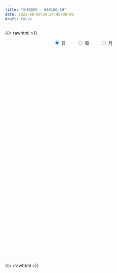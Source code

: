 ```yaml
---
title: "步科股份 - 688160.SH"
date: 2022-08-05T20:24:45+08:00
draft: false
---
```

{{< rawhtml >}}
    <div style="text-align: center">
        <label style="padding: 1rem;"><input style="margin-right: .5rem" type="radio" name="period" value="D" checked onclick="period_change(this)">日</label>
        <label style="padding: 1rem;"><input style="margin-right: .5rem" type="radio" name="period" value="W" onclick="period_change(this)">周</label>
        <label style="padding: 1rem;"><input style="margin-right: .5rem" type="radio" name="period" value="M" onclick="period_change(this)">月</label>
    </div>
    <div id="chart" style="height: 700px;"></div> 
    <script type="text/javascript">
        const D_v = [142388.98,84668.96,107547.95,98633.83,76071.31,60079.71,79150.83,83783.56,43040.14,44136.4,38865.04,27876.67,22639.3,22824.26,27037.02,15857.99,11831.23,21411.26,18290.08,23986.35,16943.79,15154.34,7154.87,23963.52,13930.97,10378.46,11298.21,13353.67,10948.81,13723.65,10380.77,5767.58,7937.48,5221.49,9464.49,7765.55,15540.62,8983.06,9066.72,17862.57,10401.6,14381.92,8288.77,11984.14,13598.26,17098.59,11343.7,35753.07,24104.81,26623.87,15406.75,12199.73,8957.89,7234.16,7025.1,11673.41,15769.43,21095.41,15883.83,11057.09,8487.05,9157.9,17621.25,13345.72,13335.32,10897.85,13882.0,9108.65,8799.26,6553.63,6784.08,7314.41,8816.78,7115.48,13687.16,6249.31,6176.38,7671.15,5568.27,4325.49,3795.27,3217.62,4435.93,5452.64,3935.75,4081.68,4331.97,6530.02,5033.95,2757.27,2436.95,3419.17,5271.95,4507.83,3044.32,3970.57,4483.29,2454.85,3495.73,4777.84,4358.56,3767.05,2614.64,2027.67,2715.29,6881.18,8958.16,6879.11,8004.65,5342.87,4797.17,4115.99,2840.41,12710.64,7167.12,7867.1,7374.45,3484.77,8153.06,8267.23,3375.54,5268.65,5700.06,5091.72,4522.03,7585.59,4297.32,10556.21,24357.72,9877.68,9421.62,13233.19,8321.07,11964.61,17524.59,11279.8,7245.61,5151.19,9496.21,4553.23,7674.31,8670.42,3786.02,5805.93,6257.85,7504.41,8642.2,19976.35,12897.39,13562.21,7044.23,12664.89,11951.38,14370.87,11824.82,6860.81,5225.52,28892.23,43612.02,27632.74,14708.28,11714.35,11801.69,6445.4,14395.5,11690.5,12623.31,6712.39,11701.7,11043.07,10635.84,10176.97,9772.38,7383.19,7124.11,7938.17,12384.76,19783.92,9703.77,10928.18,11100.74,10590.63,9432.25,6834.44,16725.93,16541.11,8526.6,9791.92,5372.17,5891.72,4906.94,20793.17,17020.42,17098.98,18099.18,12781.29,11408.83,8651.24,7386.17,8996.19,10935.25,6808.3,6975.78,4928.6,6846.91,4333.51,3376.38,5612.37,3841.09,4554.11,6417.92,4947.34,3295.08,4300.64,4158.01,4176.98,4182.19,3234.61,1534.82,985.5,1630.73,2513.36,2168.03,2119.25,1664.04,4175.88,2044.13,3455.84,1711.98,1368.78,2570.53,2654.44,5852.63,3234.5,4330.27,6983.55,3517.32,6053.24,3688.97,3114.02,2994.35,4907.9,8821.66,8462.88,5478.6,4284.08,10437.98,8110.13,5901.56,8619.57,5215.1,8211.95,7098.76,7771.62,5895.11,7407.22,4842.29,6124.11,4857.43,5322.62,5274.87,3076.39,2683.77,2366.66,2800.97,3249.71,2213.44,4060.93,7998.93,3651.14,2884.5,1764.72,2139.59,3024.56,2380.87,3334.68,3401.69,4344.63,3269.41,9050.27,7664.5,6340.25,3657.85,6393.14,3458.54,2566.11,2343.22,5736.71,4153.41,4115.11,3057.72,4417.12,3107.17,2902.37,2163.42,2065.98,2457.01,1895.14,2736.0,1746.08,2475.65,4686.02,3022.53,1259.75,1961.19,3556.63,1640.41,750.39,1951.2,2048.84,1760.32,3321.53,2427.24,2752.94,2504.12,1347.61,1158.62,2566.29,2204.7,2020.05,3278.33,2425.4,3366.68,2530.8,4232.97,3044.71,3631.51,1492.51,2804.77,1376.39,1587.85,1620.96,1123.32,1241.94,1939.27,2861.53,1751.01,1714.18,1057.47,1630.18,1631.01,2110.7,1248.25,1961.38,1128.27,1264.0,1205.34,1506.22,1035.1,1867.18,2117.26,4215.72,2418.81,3229.55,2174.84,2789.34,2174.46,1277.3,1138.37,1460.52,2389.94,2137.12,1277.38,1476.46,1953.07,2963.05,1890.27,1751.71,1674.29,2184.15,1358.4,906.91,873.23,1917.39,3846.03,2593.24,6814.42,6657.21,3042.59,3514.93,1726.27,1491.6,2230.86,2659.3,8414.03,9360.41,5730.69,4635.46,9139.43,10222.55,4472.3,5399.65,4193.36,10164.89,6262.2,4143.15,2417.4,5647.91,4312.06,3217.12,2173.97,1996.39,2433.75,1777.05,2436.97,2164.12,2674.56,6071.73,6506.6,2383.48,3349.21,2170.41,2957.25,1807.65,6955.02,44840.94,43190.82,29180.46,25005.82,19135.36,24906.5,24078.23]
const D_histogram = [0.0,-0.097002849,0.8360393958,1.6038084549,1.9586028749,1.676663619,1.7283680747,0.9155128724,0.2554240539,-0.4586878431,-0.9103566293,-1.2336821809,-1.4146839504,-1.4663255724,-1.5342221837,-1.5459006247,-1.4652383215,-1.2554735452,-1.157995803,-1.2265418253,-1.3155401208,-1.3662976738,-1.2960525474,-0.954135281,-0.764651344,-0.5767916687,-0.3780616865,-0.3288551082,-0.300530199,-0.3148113335,-0.4002796694,-0.3890424304,-0.480267598,-0.5149656213,-0.4295542774,-0.3132023765,-0.0839256624,0.039014607,0.0185721685,-0.1602717305,-0.2295469005,-0.3855359709,-0.4272755552,-0.5091156645,-0.437055389,-0.2419585897,-0.08663438,0.4212749359,0.7594696423,0.9756598688,0.9288774069,0.8343903978,0.7704904208,0.7203354988,0.5598059165,0.5101808195,0.6942421723,0.8367676173,0.9011227431,0.8753168925,0.6985456839,0.6288325235,0.8084083281,0.8477124828,0.9208253855,0.9153855442,0.7682880988,0.6557869201,0.5138514702,0.4069615801,0.2488558149,0.246335716,0.248368745,0.1638763762,-0.070348269,-0.1964449619,-0.3504576529,-0.5526621387,-0.6436629283,-0.6663840652,-0.6748695904,-0.6794694633,-0.6173027928,-0.4838694129,-0.3773915958,-0.261898116,-0.1219605216,0.0224113234,0.0598349179,0.0651414835,0.0888198428,0.067048222,-0.0103018501,-0.0705458722,-0.0688860263,-0.0079343894,0.0767922657,0.1367043902,0.1622947388,0.1365817002,0.0663476057,-0.0027337909,-0.0183255059,-0.0103808166,0.0534047027,0.1863771317,0.2468291211,0.2772404364,0.3395654018,0.3234019663,0.2792135663,0.2127579399,0.1902276336,0.292341048,0.2744683053,0.3182717144,0.2330613152,0.1455899031,0.143917862,0.084101926,0.0322679695,0.0608327763,0.058381826,0.0613751077,0.0789711091,0.1358880649,0.131194273,0.2435461957,0.4266444001,0.5305570191,0.553930417,0.5492244887,0.5693098929,0.5808855359,0.6254017837,0.4953525404,0.3879363913,0.2930712072,0.1542182018,0.010038131,0.0059860615,-0.1148924198,-0.1983741278,-0.3059183633,-0.3149959533,-0.3415730121,-0.244205931,-0.0405154274,0.1062738225,0.1705325396,0.1505875426,0.2342827188,0.1680560166,0.2119755061,0.1109105601,-0.048541022,-0.0950818291,0.1692058162,0.5713168297,0.6526108769,0.6336495631,0.5711833749,0.4132224825,0.219976882,-0.0699949242,-0.2131413403,-0.4598490301,-0.6190016758,-0.5960981398,-0.4895598078,-0.5482209127,-0.6812123168,-0.7239947585,-0.8154713184,-0.7163870813,-0.5818346532,-0.3554739486,-0.1828193323,0.0158240907,0.1143701894,0.1000782377,0.1330071927,0.1724441275,0.184781805,0.2869181282,0.3429657313,0.2776994685,0.0651559669,-0.0774568136,-0.1545459494,-0.2257397045,0.0205239213,0.2198728857,0.3973724351,0.3390920386,0.1474369913,-0.0970440386,-0.311182134,-0.4809654367,-0.5963588831,-0.7225839681,-0.6852374056,-0.6344698299,-0.5892689911,-0.6041050821,-0.5676245246,-0.515552742,-0.452710615,-0.4332435616,-0.4237654402,-0.4264609659,-0.4107845142,-0.4192162791,-0.4471047112,-0.4764109093,-0.5046217961,-0.4752721524,-0.3579695143,-0.237459851,-0.1347560693,-0.0974290358,0.0248217617,0.0949185878,0.1277972081,0.1238461714,0.094183162,0.0535737676,0.0623551114,0.0485224997,0.0798426853,0.0936057478,0.0737315112,0.1434142402,0.2027084759,0.2493683832,0.3304055291,0.4037377878,0.5287413314,0.5628634632,0.5433330348,0.5556918663,0.5720839776,0.6373422982,0.7494152603,0.791350178,0.7610712711,0.7740893257,0.6662940693,0.5775286393,0.5723125621,0.531640597,0.4722186499,0.4458411271,0.3409862449,0.2401641881,0.1536276474,0.1083110034,-0.0137020659,-0.1409835439,-0.3239239503,-0.4829205436,-0.5428074143,-0.5381122242,-0.5225903913,-0.5120305755,-0.4816312152,-0.4233382466,-0.3439094551,-0.3924592426,-0.4054648815,-0.3926716932,-0.3379568962,-0.3292638452,-0.3567796977,-0.3492136225,-0.2682054412,-0.2290397752,-0.1148848493,-0.0175245262,0.1982625121,0.3290945244,0.37226645,0.3171779893,0.3768889595,0.3705477411,0.3369722171,0.3064641137,0.2902665811,0.2832261622,0.2165547683,0.1940050136,0.0479637264,-0.1111355336,-0.1645265863,-0.2691033304,-0.3007494688,-0.3781516705,-0.3810342485,-0.3138536241,-0.2476847833,-0.1831397352,-0.1953307313,-0.2487905331,-0.2526333675,-0.227790881,-0.1315070795,-0.073688597,-0.0115717653,0.0640491821,0.084673664,0.1474108189,0.1174086454,0.1543906909,0.1244911009,0.0679949292,0.0614528475,0.0417515403,-0.0133398718,-0.0883329054,-0.1703909493,-0.2885632995,-0.3446613633,-0.3893968161,-0.4410085533,-0.5653334521,-0.5768180394,-0.4958763037,-0.3881962086,-0.2359700101,-0.1366556159,-0.0383858293,0.0101310538,0.0459571841,0.0839715419,0.0490593145,0.0371650039,0.0600201663,0.0771554795,0.0998424139,0.0869397275,0.0949662181,0.0388923056,0.0373897819,0.0630651503,0.0883309956,0.0990508254,0.1228401454,0.1201089304,0.1095590531,0.0267652009,-0.0498055168,-0.2530034845,-0.4515882033,-0.4814032807,-0.4602125427,-0.3120259648,-0.182557129,-0.0896982195,0.0055452223,0.1023831986,0.1891672498,0.2410566461,0.293970446,0.3249371763,0.3142569183,0.3653851325,0.347079719,0.3326482592,0.3327686229,0.256367538,0.2234934255,0.2165623979,0.198958321,0.2172536102,0.2534048092,0.3078477297,0.4493338149,0.5571637326,0.552736789,0.5088305202,0.4304722838,0.3668319415,0.2976857687,0.2420748045,0.333242552,0.3902542767,0.4111305478,0.3613776804,0.3623141012,0.2084373083,0.1272148633,0.0993276823,0.0901510997,0.1976385053,0.1411435702,0.0866158058,0.0308766335,0.0033949817,-0.0706747016,-0.1411829747,-0.2022501969,-0.2167234925,-0.2434977816,-0.2868725647,-0.3447445406,-0.3102425632,-0.2916960633,-0.1864547025,-0.0862116547,-0.0407467597,0.0159570235,0.0058586419,-0.0315541356,-0.0566122939,0.0277095368,0.4422248385,0.7735655024,1.0566157365,1.2442890147,1.1910291026,0.9868343108,0.6071467646]
const D_fast = [0.0,-0.1212535613,1.0207985325,2.1895197053,3.033964844,3.1711914929,3.6549879672,3.0710109831,2.4747781781,1.6459943202,0.9667363767,0.3349902799,-0.1996824772,-0.6179054923,-1.0693576495,-1.4675112468,-1.7531585239,-1.8572621338,-2.0492833424,-2.424464821,-2.8423481467,-3.2346801182,-3.4884481287,-3.3850646825,-3.3867435815,-3.3430818234,-3.2388672628,-3.2718744616,-3.3186821021,-3.41166607,-3.5972043233,-3.6832276918,-3.894519759,-4.0579591876,-4.079936413,-4.0418851062,-3.8335898077,-3.7008958866,-3.716695283,-3.9356071145,-4.0622690097,-4.3146420728,-4.4632005459,-4.6723195714,-4.7095231432,-4.5749159912,-4.4412503766,-3.8280223266,-3.2999602097,-2.8398550159,-2.6544181261,-2.5403075357,-2.4115849076,-2.2816559549,-2.3022340581,-2.2243139502,-1.8666920542,-1.514974705,-1.2253388934,-1.0323155208,-1.0344503085,-0.946955338,-0.5652774513,-0.314045176,-0.0107259269,0.2126806178,0.2576551971,0.3091007484,0.2956281661,0.290478671,0.1945868595,0.2536506897,0.3177759049,0.2742526301,0.0224409177,-0.1527670157,-0.3943941199,-0.7347641404,-0.986680662,-1.1759978153,-1.353200738,-1.5276679768,-1.6198270045,-1.6073609778,-1.5952310597,-1.5452121089,-1.4357646448,-1.285789969,-1.233407645,-1.2118157086,-1.1659323885,-1.1709419539,-1.2508674885,-1.3287479787,-1.3443096393,-1.2853415998,-1.1814168782,-1.0873286562,-1.0211646229,-1.0127322364,-1.0663794295,-1.1361442739,-1.1563173654,-1.1509678802,-1.0738311852,-0.8942644733,-0.7721052036,-0.6723837792,-0.5251674634,-0.4604804073,-0.4348654157,-0.4481315571,-0.423104955,-0.2479062787,-0.197161945,-0.0737906073,-0.1007356777,-0.151809614,-0.1175021896,-0.1562926441,-0.2000596082,-0.1562866074,-0.1441421012,-0.1258050425,-0.0884662639,0.0024227082,0.0305274845,0.2037659561,0.4935252606,0.7300771344,0.8919331365,1.0245333303,1.1869462078,1.3437432348,1.5446099284,1.5383988203,1.527966769,1.5063693867,1.4060709317,1.2644003937,1.2618448395,1.1122432533,0.9791680134,0.795144187,0.7073176087,0.5953472969,0.6316628953,0.825224542,0.9985822476,1.1054740996,1.1231759882,1.2654418441,1.241229146,1.338142512,1.264805206,1.0932183685,1.0229071041,1.3294962035,1.8744364243,2.1188831908,2.2583342678,2.3386639233,2.2840086515,2.1457572715,1.8382867343,1.6418549831,1.2801850357,0.9662819711,0.8401609722,0.8243093522,0.6285930192,0.3252985358,0.1015174045,-0.193826985,-0.2738395182,-0.2847457535,-0.147253536,-0.0203037527,0.1822956929,0.309434339,0.3201619468,0.3863426999,0.4688906666,0.5274237953,0.7012896506,0.8430786865,0.8472372908,0.650982781,0.4890057971,0.3732801739,0.2456514927,0.4970460987,0.7513632847,1.0282059428,1.0546985559,0.8999027564,0.6311607169,0.339227088,0.0492024262,-0.2152807411,-0.5221518181,-0.656114607,-0.7639644888,-0.8660808978,-1.0319432593,-1.1373688329,-1.2141852359,-1.2645207626,-1.3533645996,-1.4498278383,-1.5591386054,-1.6461582822,-1.759394117,-1.8990587269,-2.0474676523,-2.2018339882,-2.2913023825,-2.2634921229,-2.2023474225,-2.133332658,-2.1203628835,-1.9919066456,-1.8980801726,-1.8332522502,-1.806241744,-1.8123589629,-1.8395749155,-1.8152047938,-1.8169067806,-1.7656259237,-1.7284614242,-1.729902783,-1.6243664939,-1.5143951393,-1.4053931362,-1.241754608,-1.0674879024,-0.8102990259,-0.6354610283,-0.519158198,-0.3678763999,-0.2084632942,0.016130601,0.3155573781,0.5553298403,0.7153187512,0.9218591372,0.9806373982,1.036254128,1.1741161913,1.2663543754,1.3249870909,1.4100698498,1.3904615288,1.3496805191,1.3015508902,1.283311997,1.1578734112,0.9953460473,0.7314246533,0.4516979242,0.2561091999,0.1262763338,0.0111505689,-0.1062972591,-0.1963057026,-0.2438472956,-0.250395868,-0.3970604661,-0.5114323254,-0.5968070604,-0.6265814875,-0.7002043977,-0.8169151747,-0.8966525051,-0.8826956841,-0.9007899619,-0.8153562483,-0.7223770568,-0.4570243905,-0.2439187471,-0.1076802089,-0.0834741723,0.0704590378,0.1567547547,0.2074222849,0.25353021,0.3098993226,0.3736654443,0.3611327425,0.3870842412,0.2530338855,0.0661507421,-0.0283719571,-0.2002245338,-0.3070580395,-0.4789981588,-0.5771392989,-0.5884220805,-0.5841744356,-0.5654143213,-0.6264380002,-0.7420954352,-0.8090966115,-0.8412018453,-0.7777948136,-0.7383984805,-0.67917459,-0.5875413472,-0.5457484492,-0.4461585896,-0.4468086017,-0.3712288836,-0.3700056983,-0.4095031378,-0.4006820076,-0.4099454297,-0.4683718097,-0.5654480696,-0.6901038509,-0.8804170259,-1.0226804306,-1.1647650874,-1.3266289629,-1.5922872247,-1.7479763218,-1.7910036621,-1.7803726191,-1.6871389232,-1.6219884329,-1.5333151037,-1.4822654571,-1.4349500308,-1.3759427876,-1.3985901863,-1.4011932459,-1.363333042,-1.3269088589,-1.279261321,-1.2704290755,-1.2386610304,-1.2850118665,-1.2771669447,-1.2357252887,-1.1883766946,-1.1528941584,-1.0983948021,-1.0710987845,-1.0542588984,-1.1303614504,-1.2193835473,-1.4858323862,-1.7973141558,-1.9474800534,-2.0413424511,-1.9711623644,-1.8873328109,-1.8168984562,-1.7202687088,-1.5978349328,-1.4637590692,-1.3516055114,-1.2251991,-1.1129980756,-1.0451141041,-0.9026396067,-0.8341750904,-0.7654444855,-0.6821319661,-0.6944411664,-0.6714419226,-0.6242323506,-0.5920968473,-0.5194881555,-0.4199857542,-0.2885809013,-0.0347613624,0.2123594885,0.3461167422,0.4294181034,0.4586779379,0.486745581,0.4920208504,0.4969285873,0.6714069728,0.8259822666,0.9496411747,0.9902327274,1.0817476736,0.9799802078,0.9305614786,0.9275062181,0.9408674104,1.0977644424,1.0765553998,1.0436815869,0.995661573,0.9690286666,0.8772903079,0.7714862912,0.6598565197,0.591202351,0.5035536165,0.3884606922,0.2444025812,0.2013439178,0.1469664018,0.205594087,0.2842842211,0.3195624262,0.3802554653,0.3716217441,0.3263204328,0.287109201,0.3783584159,0.9034299272,1.4281619668,1.9753661349,2.4741116668,2.7186090303,2.7611228162,2.5332219611]
const D_slow = [0.0,-0.0242507123,0.1847591367,0.5857112504,1.0753619691,1.4945278739,1.9266198926,2.1554981107,2.2193541241,2.1046821634,1.877093006,1.5686724608,1.2150014732,0.8484200801,0.4648645342,0.078389378,-0.2879202024,-0.6017885887,-0.8912875394,-1.1979229957,-1.5268080259,-1.8683824444,-2.1923955813,-2.4309294015,-2.6220922375,-2.7662901547,-2.8608055763,-2.9430193533,-3.0181519031,-3.0968547365,-3.1969246538,-3.2941852614,-3.4142521609,-3.5429935663,-3.6503821356,-3.7286827297,-3.7496641453,-3.7399104936,-3.7352674515,-3.7753353841,-3.8327221092,-3.9291061019,-4.0359249907,-4.1632039069,-4.2724677541,-4.3329574015,-4.3546159966,-4.2492972626,-4.059429852,-3.8155148848,-3.583295533,-3.3746979336,-3.1820753284,-3.0019914537,-2.8620399746,-2.7344947697,-2.5609342266,-2.3517423223,-2.1264616365,-1.9076324134,-1.7329959924,-1.5757878615,-1.3736857795,-1.1617576588,-0.9315513124,-0.7027049264,-0.5106329017,-0.3466861717,-0.2182233041,-0.1164829091,-0.0542689554,0.0073149736,0.0694071599,0.1103762539,0.0927891867,0.0436779462,-0.043936467,-0.1821020017,-0.3430177338,-0.5096137501,-0.6783311477,-0.8481985135,-1.0025242117,-1.1234915649,-1.2178394639,-1.2833139929,-1.3138041233,-1.3082012924,-1.2932425629,-1.2769571921,-1.2547522314,-1.2379901759,-1.2405656384,-1.2582021064,-1.275423613,-1.2774072104,-1.2582091439,-1.2240330464,-1.1834593617,-1.1493139366,-1.1327270352,-1.1334104829,-1.1379918594,-1.1405870636,-1.1272358879,-1.080641605,-1.0189343247,-0.9496242156,-0.8647328651,-0.7838823736,-0.714078982,-0.660889497,-0.6133325886,-0.5402473266,-0.4716302503,-0.3920623217,-0.3337969929,-0.2973995171,-0.2614200516,-0.2403945701,-0.2323275777,-0.2171193837,-0.2025239272,-0.1871801502,-0.167437373,-0.1334653567,-0.1006667885,-0.0397802396,0.0668808605,0.1995201152,0.3380027195,0.4753088417,0.6176363149,0.7628576989,0.9192081448,1.0430462799,1.1400303777,1.2132981795,1.2518527299,1.2543622627,1.2558587781,1.2271356731,1.1775421412,1.1010625503,1.022313562,0.936920309,0.8758688262,0.8657399694,0.892308425,0.9349415599,0.9725884456,1.0311591253,1.0731731294,1.1261670059,1.153894646,1.1417593905,1.1179889332,1.1602903872,1.3031195947,1.4662723139,1.6246847047,1.7674805484,1.870786169,1.9257803895,1.9082816585,1.8549963234,1.7400340658,1.5852836469,1.436259112,1.31386916,1.1768139318,1.0065108526,0.825512163,0.6216443334,0.4425475631,0.2970888998,0.2082204126,0.1625155795,0.1664716022,0.1950641496,0.220083709,0.2533355072,0.2964465391,0.3426419903,0.4143715224,0.5001129552,0.5695378223,0.585826814,0.5664626107,0.5278261233,0.4713911972,0.4765221775,0.5314903989,0.6308335077,0.7156065173,0.7524657652,0.7282047555,0.650409222,0.5301678628,0.381078142,0.20043215,0.0291227986,-0.1294946589,-0.2768119067,-0.4278381772,-0.5697443083,-0.6986324938,-0.8118101476,-0.920121038,-1.026062398,-1.1326776395,-1.2353737681,-1.3401778379,-1.4519540157,-1.571056743,-1.697212192,-1.8160302301,-1.9055226087,-1.9648875714,-1.9985765888,-2.0229338477,-2.0167284073,-1.9929987604,-1.9610494583,-1.9300879155,-1.906542125,-1.8931486831,-1.8775599052,-1.8654292803,-1.845468609,-1.822067172,-1.8036342942,-1.7677807341,-1.7171036152,-1.6547615194,-1.5721601371,-1.4712256902,-1.3390403573,-1.1983244915,-1.0624912328,-0.9235682662,-0.7805472718,-0.6212116973,-0.4338578822,-0.2360203377,-0.0457525199,0.1477698115,0.3143433288,0.4587254887,0.6018036292,0.7347137784,0.8527684409,0.9642287227,1.0494752839,1.1095163309,1.1479232428,1.1750009936,1.1715754771,1.1363295912,1.0553486036,0.9346184677,0.7989166141,0.6643885581,0.5337409603,0.4057333164,0.2853255126,0.1794909509,0.0935135872,-0.0046012235,-0.1059674439,-0.2041353672,-0.2886245912,-0.3709405525,-0.460135477,-0.5474388826,-0.6144902429,-0.6717501867,-0.700471399,-0.7048525306,-0.6552869026,-0.5730132715,-0.479946659,-0.4006521616,-0.3064299217,-0.2137929865,-0.1295499322,-0.0529339037,0.0196327415,0.0904392821,0.1445779742,0.1930792276,0.2050701591,0.1772862757,0.1361546292,0.0688787966,-0.0063085706,-0.1008464883,-0.1961050504,-0.2745684564,-0.3364896523,-0.3822745861,-0.4311072689,-0.4933049021,-0.556463244,-0.6134109643,-0.6462877341,-0.6647098834,-0.6676028247,-0.6515905292,-0.6304221132,-0.5935694085,-0.5642172471,-0.5256195744,-0.4944967992,-0.4774980669,-0.462134855,-0.45169697,-0.4550319379,-0.4771151643,-0.5197129016,-0.5918537264,-0.6780190673,-0.7753682713,-0.8856204096,-1.0269537726,-1.1711582825,-1.2951273584,-1.3921764105,-1.4511689131,-1.485332817,-1.4949292744,-1.4923965109,-1.4809072149,-1.4599143294,-1.4476495008,-1.4383582498,-1.4233532083,-1.4040643384,-1.3791037349,-1.357368803,-1.3336272485,-1.3239041721,-1.3145567266,-1.298790439,-1.2767076902,-1.2519449838,-1.2212349475,-1.1912077149,-1.1638179516,-1.1571266514,-1.1695780305,-1.2328289017,-1.3457259525,-1.4660767727,-1.5811299084,-1.6591363996,-1.7047756818,-1.7272002367,-1.7258139311,-1.7002181315,-1.652926319,-1.5926621575,-1.519169546,-1.4379352519,-1.3593710223,-1.2680247392,-1.1812548094,-1.0980927446,-1.0149005889,-0.9508087044,-0.894935348,-0.8407947486,-0.7910551683,-0.7367417658,-0.6733905634,-0.596428631,-0.4840951773,-0.3448042441,-0.2066200469,-0.0794124168,0.0282056541,0.1199136395,0.1943350817,0.2548537828,0.3381644208,0.43572799,0.5385106269,0.628855047,0.7194335723,0.7715428994,0.8033466153,0.8281785358,0.8507163108,0.9001259371,0.9354118296,0.9570657811,0.9647849395,0.9656336849,0.9479650095,0.9126692658,0.8621067166,0.8079258435,0.7470513981,0.6753332569,0.5891471218,0.511586481,0.4386624651,0.3920487895,0.3704958758,0.3603091859,0.3642984418,0.3657631023,0.3578745684,0.3437214949,0.3506488791,0.4612050887,0.6545964643,0.9187503984,1.2298226521,1.5275799278,1.7742885055,1.9260751966]
const D_data = [['2020-11-12', 55.55, 57.05, 54.01, 62.7],['2020-11-13', 54.8, 55.53, 51.1, 59.9],['2020-11-16', 57.0, 71.02, 57.0, 71.87],['2020-11-17', 70.3, 74.6, 68.0, 75.77],['2020-11-18', 73.2, 74.02, 69.62, 75.8],['2020-11-19', 72.56, 67.88, 66.12, 73.99],['2020-11-20', 66.6, 73.05, 64.5, 74.7],['2020-11-23', 70.61, 61.5, 61.26, 71.74],['2020-11-24', 60.05, 60.2, 59.0, 63.03],['2020-11-25', 60.67, 56.02, 56.02, 61.02],['2020-11-26', 57.02, 55.88, 54.45, 58.6],['2020-11-27', 56.0, 54.77, 53.6, 56.0],['2020-11-30', 54.7, 54.32, 54.05, 56.57],['2020-12-01', 54.15, 54.3, 53.9, 55.09],['2020-12-02', 54.0, 52.66, 52.17, 54.19],['2020-12-03', 52.8, 51.95, 51.61, 53.1],['2020-12-04', 51.95, 52.07, 51.8, 52.76],['2020-12-07', 52.0, 53.32, 51.82, 53.88],['2020-12-08', 53.8, 51.67, 51.61, 53.8],['2020-12-09', 51.92, 48.56, 48.51, 51.97],['2020-12-10', 48.68, 46.66, 46.12, 48.69],['2020-12-11', 46.95, 45.44, 44.5, 47.0],['2020-12-14', 45.7, 45.65, 44.63, 45.96],['2020-12-15', 45.75, 48.94, 45.24, 49.3],['2020-12-16', 48.4, 47.42, 47.0, 48.85],['2020-12-17', 46.9, 47.5, 45.22, 47.98],['2020-12-18', 47.52, 47.9, 47.52, 49.2],['2020-12-21', 47.51, 46.0, 45.65, 47.66],['2020-12-22', 45.94, 45.27, 45.02, 47.28],['2020-12-23', 45.0, 44.09, 43.32, 45.77],['2020-12-24', 43.9, 42.19, 42.0, 43.9],['2020-12-25', 41.7, 42.42, 41.7, 43.55],['2020-12-28', 42.55, 40.09, 39.76, 43.18],['2020-12-29', 39.6, 39.56, 39.33, 40.88],['2020-12-30', 39.5, 40.31, 38.33, 40.8],['2020-12-31', 40.31, 40.42, 40.0, 40.97],['2021-01-04', 40.51, 42.08, 39.9, 43.0],['2021-01-05', 41.82, 41.15, 41.0, 41.82],['2021-01-06', 41.5, 39.12, 39.0, 41.5],['2021-01-07', 39.19, 36.0, 35.8, 39.44],['2021-01-08', 36.2, 36.0, 35.65, 37.61],['2021-01-11', 35.9, 33.5, 33.34, 36.35],['2021-01-12', 34.0, 33.5, 33.0, 34.15],['2021-01-13', 33.6, 31.7, 31.56, 33.88],['2021-01-14', 31.88, 32.62, 31.5, 33.42],['2021-01-15', 32.57, 34.0, 32.57, 34.69],['2021-01-18', 34.38, 33.7, 33.43, 34.48],['2021-01-19', 33.7, 39.44, 33.7, 40.21],['2021-01-20', 38.18, 39.49, 36.73, 39.9],['2021-01-21', 39.0, 39.6, 37.2, 40.94],['2021-01-22', 39.42, 37.0, 37.0, 39.6],['2021-01-25', 37.26, 36.23, 35.56, 37.65],['2021-01-26', 35.82, 36.36, 35.81, 37.88],['2021-01-27', 36.58, 36.38, 35.41, 36.65],['2021-01-28', 36.01, 34.52, 34.52, 36.45],['2021-01-29', 34.85, 35.37, 32.6, 36.3],['2021-02-01', 35.37, 38.77, 35.35, 39.0],['2021-02-02', 38.12, 39.4, 38.0, 41.68],['2021-02-03', 39.0, 39.36, 37.57, 40.56],['2021-02-04', 40.0, 38.76, 37.61, 40.0],['2021-02-05', 39.17, 36.69, 36.52, 39.17],['2021-02-08', 36.5, 37.66, 36.5, 38.93],['2021-02-09', 37.68, 41.45, 37.68, 41.47],['2021-02-10', 42.0, 40.77, 40.11, 42.33],['2021-02-18', 41.5, 42.06, 40.12, 42.4],['2021-02-19', 42.5, 41.88, 41.0, 42.5],['2021-02-22', 41.89, 40.28, 40.01, 42.71],['2021-02-23', 40.7, 40.52, 39.4, 41.29],['2021-02-24', 41.27, 39.89, 39.63, 41.38],['2021-02-25', 40.7, 40.0, 39.6, 40.75],['2021-02-26', 39.1, 38.89, 38.5, 40.44],['2021-03-01', 39.6, 40.6, 38.89, 40.73],['2021-03-02', 40.61, 40.86, 40.16, 41.6],['2021-03-03', 40.8, 39.73, 39.73, 40.94],['2021-03-04', 39.61, 37.04, 36.92, 39.96],['2021-03-05', 36.7, 37.32, 36.7, 38.13],['2021-03-08', 37.79, 35.99, 35.81, 37.98],['2021-03-09', 36.3, 34.04, 33.87, 36.3],['2021-03-10', 34.45, 34.12, 33.36, 34.5],['2021-03-11', 34.11, 34.08, 33.61, 34.41],['2021-03-12', 34.37, 33.55, 33.0, 34.37],['2021-03-15', 33.75, 32.91, 32.8, 33.88],['2021-03-16', 33.85, 33.25, 32.72, 33.99],['2021-03-17', 33.33, 34.08, 32.77, 34.45],['2021-03-18', 34.0, 33.88, 33.5, 34.59],['2021-03-19', 33.87, 34.16, 33.27, 34.7],['2021-03-22', 34.55, 34.82, 34.17, 35.26],['2021-03-23', 34.62, 35.42, 34.43, 35.79],['2021-03-24', 35.67, 34.42, 34.12, 35.7],['2021-03-25', 34.42, 34.0, 33.9, 34.81],['2021-03-26', 33.86, 34.19, 33.76, 34.26],['2021-03-29', 34.08, 33.51, 33.23, 34.18],['2021-03-30', 33.07, 32.39, 32.13, 33.47],['2021-03-31', 32.16, 32.02, 31.9, 32.69],['2021-04-01', 31.87, 32.4, 31.83, 32.57],['2021-04-02', 32.49, 33.1, 32.34, 33.18],['2021-04-06', 33.13, 33.64, 33.13, 34.14],['2021-04-07', 34.01, 33.63, 33.33, 34.01],['2021-04-08', 33.45, 33.38, 33.33, 34.06],['2021-04-09', 33.9, 32.69, 32.5, 33.94],['2021-04-12', 32.22, 31.79, 31.53, 33.0],['2021-04-13', 32.02, 31.29, 31.05, 32.17],['2021-04-14', 30.78, 31.56, 30.78, 31.73],['2021-04-15', 31.5, 31.66, 31.14, 31.77],['2021-04-16', 31.32, 32.41, 31.31, 32.65],['2021-04-19', 32.69, 33.75, 32.38, 33.87],['2021-04-20', 34.1, 33.39, 33.32, 34.84],['2021-04-21', 33.93, 33.33, 32.79, 33.96],['2021-04-22', 33.33, 34.1, 33.3, 34.75],['2021-04-23', 33.79, 33.39, 33.19, 34.18],['2021-04-26', 33.3, 33.01, 32.98, 33.93],['2021-04-27', 33.4, 32.53, 32.07, 33.4],['2021-04-28', 32.22, 32.91, 32.22, 33.18],['2021-04-29', 32.51, 34.8, 32.51, 35.4],['2021-04-30', 34.99, 33.68, 33.39, 34.99],['2021-05-06', 34.0, 34.7, 33.65, 35.15],['2021-05-07', 34.65, 33.14, 33.09, 34.94],['2021-05-10', 33.32, 32.75, 32.49, 33.54],['2021-05-11', 32.71, 33.66, 32.22, 34.6],['2021-05-12', 33.67, 32.82, 32.51, 33.67],['2021-05-13', 32.45, 32.63, 32.45, 32.88],['2021-05-14', 32.61, 33.58, 32.5, 33.97],['2021-05-17', 33.51, 33.28, 33.0, 33.72],['2021-05-18', 33.33, 33.37, 32.9, 33.8],['2021-05-19', 33.49, 33.64, 33.24, 33.98],['2021-05-20', 33.61, 34.4, 33.4, 34.57],['2021-05-21', 34.4, 33.86, 33.8, 34.7],['2021-05-24', 33.88, 35.76, 33.86, 35.9],['2021-05-25', 35.42, 37.72, 35.42, 39.4],['2021-05-26', 38.0, 37.91, 37.55, 38.49],['2021-05-27', 37.92, 37.72, 37.67, 38.85],['2021-05-28', 37.72, 37.92, 37.52, 39.39],['2021-05-31', 37.72, 38.8, 37.72, 38.96],['2021-06-01', 38.88, 39.34, 38.5, 39.8],['2021-06-02', 39.8, 40.51, 38.62, 42.2],['2021-06-03', 40.51, 38.68, 38.5, 40.95],['2021-06-04', 38.8, 38.83, 38.36, 40.22],['2021-06-07', 38.39, 38.88, 38.38, 39.26],['2021-06-08', 39.05, 38.05, 36.7, 39.1],['2021-06-09', 38.02, 37.46, 37.26, 38.59],['2021-06-10', 37.37, 39.0, 37.23, 39.48],['2021-06-11', 39.49, 37.33, 37.2, 39.63],['2021-06-15', 37.29, 37.29, 36.81, 37.84],['2021-06-16', 36.88, 36.43, 35.81, 37.28],['2021-06-17', 36.72, 37.25, 36.52, 37.58],['2021-06-18', 37.29, 36.81, 36.55, 37.51],['2021-06-21', 37.0, 38.45, 36.69, 38.58],['2021-06-22', 38.5, 40.61, 38.3, 41.49],['2021-06-23', 40.08, 41.0, 40.08, 41.9],['2021-06-24', 41.02, 40.78, 40.55, 42.38],['2021-06-25', 40.5, 40.11, 39.3, 40.8],['2021-06-28', 40.31, 41.88, 39.7, 42.06],['2021-06-29', 41.92, 40.36, 39.69, 42.13],['2021-06-30', 40.95, 41.99, 40.9, 42.98],['2021-07-01', 41.59, 40.31, 40.1, 42.11],['2021-07-02', 40.0, 39.06, 39.0, 40.47],['2021-07-05', 39.06, 40.02, 39.01, 40.38],['2021-07-06', 40.24, 44.7, 40.24, 46.37],['2021-07-07', 45.5, 48.71, 43.89, 50.95],['2021-07-08', 48.88, 46.69, 45.7, 49.41],['2021-07-09', 47.05, 46.34, 45.84, 47.88],['2021-07-12', 46.65, 46.3, 46.13, 47.61],['2021-07-13', 46.26, 45.16, 44.49, 46.84],['2021-07-14', 45.33, 44.29, 44.22, 45.44],['2021-07-15', 44.0, 42.1, 40.91, 44.75],['2021-07-16', 42.39, 42.92, 42.2, 44.23],['2021-07-19', 42.93, 40.55, 39.96, 43.44],['2021-07-20', 40.58, 40.35, 39.72, 40.98],['2021-07-21', 40.1, 41.99, 40.1, 42.46],['2021-07-22', 42.5, 43.15, 41.6, 43.69],['2021-07-23', 43.12, 40.97, 40.66, 43.68],['2021-07-26', 40.92, 39.18, 38.8, 41.42],['2021-07-27', 39.3, 39.4, 39.3, 41.2],['2021-07-28', 39.31, 37.91, 36.78, 39.9],['2021-07-29', 38.95, 39.78, 38.34, 39.93],['2021-07-30', 39.43, 40.39, 39.21, 40.4],['2021-08-02', 40.39, 42.18, 39.69, 42.39],['2021-08-03', 42.41, 42.4, 42.21, 46.66],['2021-08-04', 42.0, 43.69, 41.82, 43.98],['2021-08-05', 43.33, 43.32, 42.2, 43.82],['2021-08-06', 43.8, 42.25, 41.75, 43.8],['2021-08-09', 42.75, 43.02, 42.6, 44.33],['2021-08-10', 42.51, 43.46, 42.43, 44.04],['2021-08-11', 43.36, 43.45, 42.51, 43.79],['2021-08-12', 43.3, 45.13, 42.61, 45.98],['2021-08-13', 44.98, 45.3, 44.59, 46.53],['2021-08-16', 45.3, 44.08, 43.88, 45.49],['2021-08-17', 44.3, 41.7, 41.42, 44.3],['2021-08-18', 42.77, 41.69, 41.5, 42.98],['2021-08-19', 41.99, 41.9, 41.0, 42.69],['2021-08-20', 41.56, 41.49, 40.85, 42.29],['2021-08-23', 42.4, 45.93, 42.3, 45.96],['2021-08-24', 45.83, 46.72, 45.71, 47.35],['2021-08-25', 46.75, 47.8, 46.05, 48.85],['2021-08-26', 47.74, 45.56, 45.42, 48.16],['2021-08-27', 43.0, 43.51, 42.01, 44.79],['2021-08-30', 44.58, 41.79, 41.52, 44.58],['2021-08-31', 41.8, 40.86, 40.74, 42.78],['2021-09-01', 40.88, 40.14, 39.2, 41.46],['2021-09-02', 39.54, 39.68, 39.32, 40.48],['2021-09-03', 40.3, 38.4, 38.38, 40.3],['2021-09-06', 38.95, 39.66, 38.1, 39.97],['2021-09-07', 40.1, 39.53, 39.12, 40.34],['2021-09-08', 39.96, 39.2, 39.03, 40.2],['2021-09-09', 39.05, 38.0, 37.83, 39.28],['2021-09-10', 37.77, 38.16, 37.52, 38.33],['2021-09-13', 38.05, 38.07, 37.63, 38.33],['2021-09-14', 38.02, 38.02, 37.78, 39.15],['2021-09-15', 38.04, 37.22, 37.01, 38.39],['2021-09-16', 37.22, 36.69, 36.6, 37.71],['2021-09-17', 36.28, 36.06, 35.01, 37.3],['2021-09-22', 34.03, 35.82, 34.03, 36.28],['2021-09-23', 35.97, 35.02, 35.0, 35.97],['2021-09-24', 35.15, 34.13, 33.87, 35.15],['2021-09-27', 34.38, 33.37, 33.33, 34.79],['2021-09-28', 34.39, 32.6, 32.3, 34.4],['2021-09-29', 32.25, 32.68, 31.67, 33.32],['2021-09-30', 33.0, 33.58, 32.14, 34.0],['2021-10-08', 33.65, 33.75, 33.4, 34.17],['2021-10-11', 33.95, 33.7, 33.31, 33.99],['2021-10-12', 33.95, 32.88, 32.48, 33.95],['2021-10-13', 32.95, 34.06, 32.56, 34.36],['2021-10-14', 34.2, 33.69, 33.57, 34.28],['2021-10-15', 34.0, 33.31, 33.03, 34.0],['2021-10-18', 33.33, 32.75, 32.56, 33.33],['2021-10-19', 32.8, 32.15, 31.69, 33.01],['2021-10-20', 31.81, 31.61, 31.53, 32.19],['2021-10-21', 31.2, 31.92, 31.2, 32.29],['2021-10-22', 32.28, 31.4, 31.4, 32.3],['2021-10-25', 32.1, 31.8, 31.04, 32.1],['2021-10-26', 31.6, 31.51, 31.07, 31.92],['2021-10-27', 31.75, 30.88, 30.7, 31.85],['2021-10-28', 31.28, 31.97, 30.92, 32.83],['2021-10-29', 32.01, 32.08, 31.59, 32.37],['2021-11-01', 32.51, 32.15, 31.65, 32.51],['2021-11-02', 32.3, 32.93, 32.23, 34.0],['2021-11-03', 32.98, 33.33, 32.81, 33.6],['2021-11-04', 33.15, 34.69, 33.0, 34.97],['2021-11-05', 34.69, 34.24, 34.04, 34.94],['2021-11-08', 34.79, 33.89, 33.67, 34.79],['2021-11-09', 34.27, 34.57, 33.57, 34.84],['2021-11-10', 34.5, 35.03, 34.37, 35.87],['2021-11-11', 35.29, 36.25, 34.67, 36.77],['2021-11-12', 36.53, 37.8, 35.95, 37.89],['2021-11-15', 37.17, 37.91, 37.15, 37.93],['2021-11-16', 38.28, 37.64, 37.06, 38.28],['2021-11-17', 37.1, 38.76, 36.39, 39.0],['2021-11-18', 38.35, 37.6, 37.5, 39.1],['2021-11-19', 37.14, 37.86, 37.0, 38.31],['2021-11-22', 37.6, 39.19, 37.6, 39.5],['2021-11-23', 39.57, 39.16, 39.0, 40.09],['2021-11-24', 39.1, 39.17, 38.63, 40.28],['2021-11-25', 39.6, 39.85, 39.41, 40.64],['2021-11-26', 39.5, 38.97, 38.3, 39.94],['2021-11-29', 38.68, 38.85, 38.33, 39.35],['2021-11-30', 38.68, 38.84, 38.68, 40.17],['2021-12-01', 38.9, 39.27, 38.9, 39.98],['2021-12-02', 39.52, 38.06, 38.0, 39.52],['2021-12-03', 38.43, 37.42, 37.4, 39.19],['2021-12-06', 37.0, 35.85, 35.72, 37.38],['2021-12-07', 35.99, 35.04, 34.84, 36.45],['2021-12-08', 35.35, 35.4, 35.03, 35.78],['2021-12-09', 35.78, 35.73, 35.11, 36.1],['2021-12-10', 35.76, 35.58, 35.15, 35.9],['2021-12-13', 35.95, 35.24, 35.05, 36.0],['2021-12-14', 35.4, 35.25, 35.04, 35.88],['2021-12-15', 35.49, 35.51, 35.11, 35.76],['2021-12-16', 35.9, 35.86, 35.28, 36.28],['2021-12-17', 35.68, 34.05, 34.05, 35.69],['2021-12-20', 33.66, 34.0, 33.3, 34.46],['2021-12-21', 34.11, 33.98, 33.6, 34.34],['2021-12-22', 34.09, 34.36, 33.66, 34.66],['2021-12-23', 34.48, 33.64, 33.44, 34.48],['2021-12-24', 33.75, 32.8, 32.6, 33.75],['2021-12-27', 32.7, 32.83, 32.1, 32.95],['2021-12-28', 32.91, 33.66, 32.87, 34.24],['2021-12-29', 33.11, 33.17, 32.79, 33.88],['2021-12-30', 33.17, 34.29, 33.17, 34.45],['2021-12-31', 34.25, 34.5, 33.86, 35.08],['2022-01-04', 34.91, 36.81, 34.31, 37.79],['2022-01-05', 36.68, 36.81, 35.88, 38.37],['2022-01-06', 36.49, 36.39, 36.0, 36.88],['2022-01-07', 37.0, 35.34, 35.21, 37.0],['2022-01-10', 35.22, 37.02, 34.85, 37.26],['2022-01-11', 37.1, 36.6, 36.4, 37.24],['2022-01-12', 36.94, 36.41, 36.3, 36.96],['2022-01-13', 36.31, 36.52, 36.18, 37.23],['2022-01-14', 36.52, 36.81, 36.26, 38.25],['2022-01-17', 37.44, 37.1, 36.36, 37.5],['2022-01-18', 37.28, 36.37, 36.03, 37.4],['2022-01-19', 36.36, 36.87, 36.07, 37.3],['2022-01-20', 36.87, 34.99, 34.86, 36.87],['2022-01-21', 34.87, 34.0, 33.82, 35.49],['2022-01-24', 34.0, 34.66, 33.55, 35.36],['2022-01-25', 34.9, 33.43, 33.2, 34.9],['2022-01-26', 33.95, 33.75, 33.21, 34.13],['2022-01-27', 33.95, 32.6, 32.36, 34.34],['2022-01-28', 32.95, 32.99, 32.61, 33.38],['2022-02-07', 33.0, 33.73, 33.0, 34.07],['2022-02-08', 33.87, 33.81, 33.31, 34.0],['2022-02-09', 33.81, 33.92, 33.36, 34.06],['2022-02-10', 34.32, 32.89, 32.79, 34.32],['2022-02-11', 32.96, 31.95, 31.78, 32.96],['2022-02-14', 31.95, 32.14, 31.39, 32.19],['2022-02-15', 32.28, 32.28, 31.82, 32.61],['2022-02-16', 32.45, 33.27, 32.2, 33.92],['2022-02-17', 33.04, 33.03, 32.97, 33.45],['2022-02-18', 32.72, 33.28, 32.66, 33.28],['2022-02-21', 33.38, 33.75, 33.02, 33.83],['2022-02-22', 33.94, 33.29, 33.17, 33.94],['2022-02-23', 33.22, 34.05, 33.22, 34.29],['2022-02-24', 33.56, 33.0, 32.5, 34.4],['2022-02-25', 33.44, 33.89, 33.15, 33.99],['2022-02-28', 33.32, 33.11, 32.19, 33.95],['2022-03-01', 33.2, 32.55, 32.5, 33.45],['2022-03-02', 32.21, 32.99, 32.11, 33.05],['2022-03-03', 33.12, 32.73, 32.49, 33.12],['2022-03-04', 32.8, 32.03, 31.94, 32.8],['2022-03-07', 31.82, 31.32, 31.17, 32.43],['2022-03-08', 31.72, 30.63, 30.41, 31.73],['2022-03-09', 31.3, 29.37, 28.61, 31.33],['2022-03-10', 29.94, 29.33, 29.17, 30.44],['2022-03-11', 29.23, 28.8, 28.0, 29.39],['2022-03-14', 28.79, 28.0, 28.0, 28.79],['2022-03-15', 28.09, 26.07, 26.0, 28.09],['2022-03-16', 26.7, 26.5, 25.44, 26.7],['2022-03-17', 26.9, 27.24, 26.89, 27.79],['2022-03-18', 27.35, 27.54, 27.05, 27.74],['2022-03-21', 28.0, 28.35, 27.55, 28.88],['2022-03-22', 28.24, 28.01, 27.83, 28.49],['2022-03-23', 28.01, 28.25, 27.69, 28.55],['2022-03-24', 28.04, 27.8, 27.56, 28.05],['2022-03-25', 27.54, 27.68, 27.54, 28.36],['2022-03-28', 27.94, 27.75, 27.27, 28.34],['2022-03-29', 27.53, 26.69, 26.66, 27.9],['2022-03-30', 27.2, 26.68, 26.41, 27.62],['2022-03-31', 26.56, 26.98, 26.47, 27.24],['2022-04-01', 26.97, 26.87, 26.45, 27.13],['2022-04-06', 26.63, 26.92, 26.61, 27.33],['2022-04-07', 26.9, 26.38, 26.19, 27.3],['2022-04-08', 26.05, 26.51, 26.05, 26.99],['2022-04-11', 26.08, 25.44, 25.37, 26.78],['2022-04-12', 25.0, 25.81, 24.5, 25.92],['2022-04-13', 25.85, 26.07, 25.33, 26.7],['2022-04-14', 26.14, 26.08, 26.01, 26.59],['2022-04-15', 25.71, 25.89, 25.5, 26.7],['2022-04-18', 26.5, 26.06, 25.02, 26.5],['2022-04-19', 26.15, 25.71, 25.5, 26.5],['2022-04-20', 25.67, 25.5, 25.5, 26.08],['2022-04-21', 25.4, 24.23, 24.2, 25.64],['2022-04-22', 24.95, 23.7, 23.63, 24.99],['2022-04-25', 23.94, 21.06, 20.99, 23.94],['2022-04-26', 21.8, 19.56, 19.5, 21.8],['2022-04-27', 19.3, 20.48, 18.8, 20.68],['2022-04-28', 20.0, 20.5, 19.83, 20.87],['2022-04-29', 20.53, 22.01, 20.53, 22.37],['2022-05-05', 21.99, 22.09, 21.85, 22.65],['2022-05-06', 21.11, 21.88, 21.1, 22.28],['2022-05-09', 22.2, 22.14, 21.52, 22.7],['2022-05-10', 21.51, 22.48, 21.51, 22.61],['2022-05-11', 23.0, 22.73, 22.6, 23.51],['2022-05-12', 22.31, 22.61, 22.31, 23.7],['2022-05-13', 23.05, 22.9, 22.57, 23.1],['2022-05-16', 23.5, 22.89, 22.69, 23.79],['2022-05-17', 23.31, 22.48, 22.12, 23.34],['2022-05-18', 22.51, 23.45, 22.5, 23.6],['2022-05-19', 22.91, 22.78, 22.53, 23.26],['2022-05-20', 22.79, 22.85, 22.62, 23.29],['2022-05-23', 23.47, 23.11, 22.66, 23.47],['2022-05-24', 23.45, 22.04, 22.04, 23.45],['2022-05-25', 22.09, 22.35, 21.79, 22.65],['2022-05-26', 22.35, 22.62, 21.91, 22.79],['2022-05-27', 22.24, 22.47, 22.24, 22.95],['2022-05-30', 22.53, 22.98, 22.11, 23.09],['2022-05-31', 22.96, 23.44, 22.16, 23.96],['2022-06-01', 23.59, 24.05, 23.23, 24.38],['2022-06-02', 24.33, 25.9, 23.94, 26.26],['2022-06-06', 25.88, 26.5, 25.71, 27.1],['2022-06-07', 26.45, 25.78, 25.44, 26.64],['2022-06-08', 26.0, 25.56, 24.89, 26.01],['2022-06-09', 25.55, 25.17, 24.9, 25.55],['2022-06-10', 25.17, 25.3, 25.05, 25.53],['2022-06-13', 25.2, 25.16, 24.93, 25.6],['2022-06-14', 25.0, 25.24, 24.31, 25.38],['2022-06-15', 25.12, 27.45, 25.08, 27.98],['2022-06-16', 27.1, 27.77, 26.6, 28.38],['2022-06-17', 27.77, 27.92, 27.08, 28.18],['2022-06-20', 27.92, 27.35, 27.2, 27.92],['2022-06-21', 27.68, 28.24, 27.5, 29.97],['2022-06-22', 28.24, 26.22, 25.88, 28.57],['2022-06-23', 25.95, 26.74, 25.95, 27.09],['2022-06-24', 26.7, 27.32, 26.61, 27.86],['2022-06-27', 27.73, 27.65, 26.97, 27.95],['2022-06-28', 27.37, 29.62, 27.05, 29.94],['2022-06-29', 29.77, 27.97, 27.86, 29.77],['2022-06-30', 27.66, 27.92, 27.6, 28.42],['2022-07-01', 27.71, 27.79, 27.35, 28.29],['2022-07-04', 27.79, 28.07, 26.71, 28.8],['2022-07-05', 28.07, 27.32, 26.74, 28.07],['2022-07-06', 26.99, 27.02, 26.81, 27.57],['2022-07-07', 27.25, 26.77, 26.66, 27.25],['2022-07-08', 27.19, 27.1, 26.85, 27.5],['2022-07-11', 27.1, 26.76, 26.53, 27.3],['2022-07-12', 26.75, 26.25, 26.02, 26.8],['2022-07-13', 26.25, 25.63, 25.44, 26.25],['2022-07-14', 25.59, 26.54, 25.05, 26.75],['2022-07-15', 26.6, 26.31, 26.04, 27.08],['2022-07-18', 26.94, 27.6, 26.5, 27.95],['2022-07-19', 27.9, 28.04, 27.27, 28.39],['2022-07-20', 28.1, 27.75, 27.62, 28.22],['2022-07-21', 27.95, 28.21, 27.58, 28.48],['2022-07-22', 28.4, 27.56, 27.37, 28.9],['2022-07-25', 27.53, 27.13, 26.71, 27.93],['2022-07-26', 27.41, 27.13, 26.81, 27.44],['2022-07-27', 27.38, 28.7, 27.2, 28.82],['2022-07-28', 28.99, 34.44, 28.99, 34.44],['2022-07-29', 34.43, 35.99, 34.38, 37.72],['2022-08-01', 37.34, 37.9, 34.55, 38.28],['2022-08-02', 38.02, 39.06, 37.31, 39.38],['2022-08-03', 39.24, 37.58, 37.41, 39.99],['2022-08-04', 36.91, 36.1, 33.68, 37.47],['2022-08-05', 35.44, 33.22, 32.7, 35.92]]
const W_v = [227057.94,421483.63,237701.81,100189.8,95785.82,66726.03,54174.48,30389.01,61854.57,65351.68,113232.2,47090.29,72292.81,40124.87,24233.17,45127.62,43183.14,27536.56,21123.62,21090.16,20213.84,15211.71,15483.21,36065.97,31631.33,15241.55,28549.25,27196.72,67446.42,56335.68,35545.36,23354.21,62122.38,57672.77,120070.79,56047.44,52716.31,42394.82,63901.37,60124.36,34489.35,85793.04,47377.68,29893.1,23801.87,12543.06,15751.79,1534.82,9416.87,13051.87,15680.88,24573.35,28300.81,34212.35,36917.0,29126.16,18724.31,20323.98,13464.51,16731.28,26712.87,20497.72,18850.53,11483.92,14666.28,9168.37,11509.13,10329.58,13295.16,14932.5,8513.29,9507.93,4318.66,7712.6,7731.1,14828.26,3451.76,8403.33,10034.56,6996.98,15171.08,16432.6,28395.29,33869.39,27181.0,17347.45,11486.45,20481.43,99751.68,122306.37]
const W_histogram = [0.0,1.1180854701,0.5911326564,0.0536573447,-0.7131636356,-1.0018080066,-1.4800382555,-1.8265688633,-2.2226626069,-2.4695530311,-2.2852663713,-2.1306540789,-1.8096278371,-1.2208640218,-0.6819073199,-0.4625199696,-0.3632578861,-0.4840623972,-0.4558429706,-0.3716728227,-0.3274748507,-0.2665052021,-0.1893158057,-0.0251648359,0.140910066,0.246195107,0.3698392071,0.4874550173,0.8352465575,1.1061466421,1.15832992,1.1305914494,1.2954203009,1.2917466559,1.7113084768,1.6874025433,1.4767588354,1.2441781667,1.1629194651,1.2540586473,1.0078283897,0.9328092354,0.5118885078,0.2058540607,-0.1312990978,-0.459134476,-0.6748291414,-0.7614423197,-0.7998026105,-0.8978970703,-0.860955238,-0.6448993922,-0.2370897716,0.046707898,0.3048022269,0.3628067767,0.2730242026,0.1144792716,-0.0612453609,-0.0501244229,0.0227557736,0.1706782398,0.0843527954,-0.0295898411,-0.1567164259,-0.1338372167,-0.0637803239,-0.1253101323,-0.3532350339,-0.5469790645,-0.6185513998,-0.6690139202,-0.6733571221,-0.6636238263,-0.7442590891,-0.8437034312,-0.8482453766,-0.7177426059,-0.576086614,-0.4546126515,-0.1079748064,0.1046809807,0.4274659301,0.5958896257,0.7256603767,0.7487189968,0.6955955013,0.7261099844,1.2640033871,1.374076052]
const W_fast = [0.0,1.3976068376,1.018437188,0.4943762125,-0.4507356767,-0.9898320494,-1.8380718622,-2.6412446857,-3.593004081,-4.457282763,-4.844312696,-5.2223639234,-5.3537446408,-5.070196831,-4.7017169591,-4.5979596012,-4.5895119892,-4.8313320996,-4.9170734157,-4.9258214734,-4.9634922141,-4.9691488661,-4.9392884211,-4.7814286603,-4.5801262419,-4.4132924241,-4.1971885222,-3.9577089577,-3.4011057781,-2.853669033,-2.5119032751,-2.2569938833,-1.7683099566,-1.4490469376,-0.6016579975,-0.2037132952,-0.0451672942,0.0332965788,0.2427677434,0.6474215875,0.6531484273,0.8113315819,0.5183829812,0.2638120493,-0.1061658837,-0.5487848809,-0.9331868317,-1.2101605899,-1.4484715334,-1.7710402608,-1.9493372379,-1.8945062401,-1.5459690625,-1.2504944183,-0.9161995328,-0.7674932888,-0.7890198122,-0.9189449254,-1.109980898,-1.1113910658,-1.0328219259,-0.8422298997,-0.9074671453,-1.028807242,-1.1951129333,-1.2056930283,-1.1515812165,-1.244438558,-1.560672218,-1.8911610147,-2.1173712,-2.3350872004,-2.5077696828,-2.6639423436,-2.9306423787,-3.2410125786,-3.4576158682,-3.506548749,-3.5089144106,-3.5010936109,-3.1814494674,-2.9426234351,-2.5129720032,-2.1955759012,-1.884390056,-1.6741516866,-1.5533763068,-1.3413343277,-0.4874400782,-0.0338484003]
const W_slow = [0.0,0.2795213675,0.4273045316,0.4407188678,0.2624279589,0.0119759573,-0.3580336066,-0.8146758225,-1.3703414742,-1.9877297319,-2.5590463248,-3.0917098445,-3.5441168037,-3.8493328092,-4.0198096392,-4.1354396316,-4.2262541031,-4.3472697024,-4.461230445,-4.5541486507,-4.6360173634,-4.7026436639,-4.7499726154,-4.7562638243,-4.7210363079,-4.6594875311,-4.5670277293,-4.445163975,-4.2363523356,-3.9598156751,-3.6702331951,-3.3875853328,-3.0637302575,-2.7407935935,-2.3129664743,-1.8911158385,-1.5219261296,-1.210881588,-0.9201517217,-0.6066370599,-0.3546799624,-0.1214776536,0.0064944734,0.0579579886,0.0251332141,-0.0896504049,-0.2583576903,-0.4487182702,-0.6486689228,-0.8731431904,-1.0883819999,-1.249606848,-1.3088792909,-1.2972023163,-1.2210017596,-1.1303000655,-1.0620440148,-1.0334241969,-1.0487355371,-1.0612666429,-1.0555776995,-1.0129081395,-0.9918199407,-0.9992174009,-1.0383965074,-1.0718558116,-1.0878008926,-1.1191284256,-1.2074371841,-1.3441819502,-1.4988198002,-1.6660732802,-1.8344125608,-2.0003185173,-2.1863832896,-2.3973091474,-2.6093704915,-2.788806143,-2.9328277965,-3.0464809594,-3.073474661,-3.0473044158,-2.9404379333,-2.7914655269,-2.6100504327,-2.4228706835,-2.2489718081,-2.067444312,-1.7514434653,-1.4079244523]
const W_data = [['2020-11-13', 55.55, 55.53, 51.1, 62.7],['2020-11-20', 57.0, 73.05, 57.0, 75.8],['2020-11-27', 70.61, 54.77, 53.6, 71.74],['2020-12-04', 54.7, 52.07, 51.61, 56.57],['2020-12-11', 52.0, 45.44, 44.5, 53.88],['2020-12-18', 45.7, 47.9, 44.63, 49.3],['2020-12-25', 47.51, 42.42, 41.7, 47.66],['2020-12-31', 42.55, 40.42, 38.33, 43.18],['2021-01-08', 40.51, 36.0, 35.65, 43.0],['2021-01-15', 35.9, 34.0, 31.5, 36.35],['2021-01-22', 34.38, 37.0, 33.43, 40.94],['2021-01-29', 37.26, 35.37, 32.6, 37.88],['2021-02-05', 35.37, 36.69, 35.35, 41.68],['2021-02-10', 36.5, 40.77, 36.5, 42.33],['2021-02-19', 41.5, 41.88, 40.12, 42.5],['2021-02-26', 41.89, 38.89, 38.5, 42.71],['2021-03-05', 39.6, 37.32, 36.7, 41.6],['2021-03-12', 37.79, 33.55, 33.0, 37.98],['2021-03-19', 33.75, 34.16, 32.72, 34.7],['2021-03-26', 34.55, 34.19, 33.76, 35.79],['2021-04-02', 34.08, 33.1, 31.83, 34.18],['2021-04-09', 33.13, 32.69, 32.5, 34.14],['2021-04-16', 32.22, 32.41, 30.78, 33.0],['2021-04-23', 32.69, 33.39, 32.38, 34.84],['2021-04-30', 33.3, 33.68, 32.07, 35.4],['2021-05-07', 34.0, 33.14, 33.09, 35.15],['2021-05-14', 33.32, 33.58, 32.22, 34.6],['2021-05-21', 33.51, 33.86, 32.9, 34.7],['2021-05-28', 33.88, 37.92, 33.86, 39.4],['2021-06-04', 37.72, 38.83, 37.72, 42.2],['2021-06-11', 38.39, 37.33, 36.7, 39.63],['2021-06-18', 37.29, 36.81, 35.81, 37.84],['2021-06-25', 37.0, 40.11, 36.69, 42.38],['2021-07-02', 40.31, 39.06, 39.0, 42.98],['2021-07-09', 39.06, 46.34, 39.01, 50.95],['2021-07-16', 46.65, 42.92, 40.91, 47.61],['2021-07-23', 42.93, 40.97, 39.72, 43.69],['2021-07-30', 40.92, 40.39, 36.78, 41.42],['2021-08-06', 40.39, 42.25, 39.69, 46.66],['2021-08-13', 42.75, 45.3, 42.43, 46.53],['2021-08-20', 45.3, 41.49, 40.85, 45.49],['2021-08-27', 42.4, 43.51, 42.01, 48.85],['2021-09-03', 44.58, 38.4, 38.38, 44.58],['2021-09-10', 38.95, 38.16, 37.52, 40.34],['2021-09-17', 38.05, 36.06, 35.01, 39.15],['2021-09-24', 34.03, 34.13, 33.87, 36.28],['2021-09-30', 34.38, 33.58, 31.67, 34.79],['2021-10-08', 33.65, 33.75, 33.4, 34.17],['2021-10-15', 33.95, 33.31, 32.48, 34.36],['2021-10-22', 33.33, 31.4, 31.2, 33.33],['2021-10-29', 32.1, 32.08, 30.7, 32.83],['2021-11-05', 32.51, 34.24, 31.65, 34.97],['2021-11-12', 34.79, 37.8, 33.57, 37.89],['2021-11-19', 37.17, 37.86, 36.39, 39.1],['2021-11-26', 37.6, 38.97, 37.6, 40.64],['2021-12-03', 38.68, 37.42, 37.4, 40.17],['2021-12-10', 37.0, 35.58, 34.84, 37.38],['2021-12-17', 35.95, 34.05, 34.05, 36.28],['2021-12-24', 33.66, 32.8, 32.6, 34.66],['2021-12-31', 32.7, 34.5, 32.1, 35.08],['2022-01-07', 34.91, 35.34, 34.31, 38.37],['2022-01-14', 35.22, 36.81, 34.85, 38.25],['2022-01-21', 37.44, 34.0, 33.82, 37.5],['2022-01-28', 34.0, 32.99, 32.36, 35.36],['2022-02-11', 33.0, 31.95, 31.78, 34.32],['2022-02-18', 31.95, 33.28, 31.39, 33.92],['2022-02-25', 33.38, 33.89, 32.5, 34.4],['2022-03-04', 33.32, 32.03, 31.94, 33.95],['2022-03-11', 31.82, 28.8, 28.0, 32.43],['2022-03-18', 28.79, 27.54, 25.44, 28.79],['2022-03-25', 28.0, 27.68, 27.54, 28.88],['2022-04-01', 27.94, 26.87, 26.41, 28.34],['2022-04-08', 26.63, 26.51, 26.05, 27.33],['2022-04-15', 26.08, 25.89, 24.5, 26.78],['2022-04-22', 26.5, 23.7, 23.63, 26.5],['2022-04-29', 23.94, 22.01, 18.8, 23.94],['2022-05-06', 21.99, 21.88, 21.1, 22.65],['2022-05-13', 22.2, 22.9, 21.51, 23.7],['2022-05-20', 23.5, 22.85, 22.12, 23.79],['2022-05-27', 23.47, 22.47, 21.79, 23.47],['2022-06-02', 22.53, 25.9, 22.11, 26.26],['2022-06-10', 25.88, 25.3, 24.89, 27.1],['2022-06-17', 25.2, 27.92, 24.31, 28.38],['2022-06-24', 27.92, 27.32, 25.88, 29.97],['2022-07-01', 27.73, 27.79, 26.97, 29.94],['2022-07-08', 27.79, 27.1, 26.66, 28.8],['2022-07-15', 27.1, 26.31, 25.05, 27.3],['2022-07-22', 26.94, 27.56, 26.5, 28.9],['2022-07-29', 27.53, 35.99, 26.71, 37.72],['2022-08-05', 37.34, 33.22, 32.7, 39.99]]
const M_v = [908882.6800000001,324625.84,287528.7399999999,181778.47,126132.43,105407.11,146755.01,208023.7,289914.99,264368.19,109307.43,39684.44,137305.84,85067.91,77545.04,38096.72,52111.34,36304.8,34650.05,112868.54,151484.41,122306.37]
const M_histogram = [0.0,-0.8870655271,-1.7168169739,-1.9163177716,-2.3690293621,-2.4069525129,-1.9566112629,-1.3425515564,-0.9606929808,-0.6100990553,-0.7906762752,-0.9240469142,-0.4915978806,-0.4344293482,-0.4338820916,-0.3638409448,-0.6519451782,-1.0739106927,-1.1467770271,-0.7997573735,0.0231755611,0.4094259185]
const M_fast = [0.0,-1.1088319088,-2.3677875991,-3.0463678397,-4.0913367707,-4.7309980498,-4.7698096154,-4.491387798,-4.3497024676,-4.151633306,-4.5298795947,-4.8942619622,-4.5847123987,-4.6361512034,-4.7440744698,-4.7649935591,-5.2160840871,-5.9065272748,-6.2660878659,-6.1190075557,-5.2902807308,-4.8016738938]
const M_slow = [0.0,-0.2217663818,-0.6509706252,-1.1300500681,-1.7223074086,-2.3240455369,-2.8131983526,-3.1488362417,-3.3890094869,-3.5415342507,-3.7392033195,-3.970215048,-4.0931145182,-4.2017218552,-4.3101923781,-4.4011526143,-4.5641389089,-4.8326165821,-5.1193108388,-5.3192501822,-5.3134562919,-5.2110998123]
const M_data = [['2020-11-30', 55.55, 54.32, 51.1, 75.8],['2020-12-31', 54.15, 40.42, 38.33, 55.09],['2021-01-29', 40.51, 35.37, 31.5, 43.0],['2021-02-26', 35.37, 38.89, 35.35, 42.71],['2021-03-31', 39.6, 32.02, 31.9, 41.6],['2021-04-30', 31.87, 33.68, 30.78, 35.4],['2021-05-31', 34.0, 38.8, 32.22, 39.4],['2021-06-30', 38.88, 41.99, 35.81, 42.98],['2021-07-30', 41.59, 40.39, 36.78, 50.95],['2021-08-31', 40.39, 40.86, 39.69, 48.85],['2021-09-30', 40.88, 33.58, 31.67, 41.46],['2021-10-29', 33.65, 32.08, 30.7, 34.36],['2021-11-30', 32.51, 38.84, 31.65, 40.64],['2021-12-31', 38.9, 34.5, 32.1, 39.98],['2022-01-28', 34.91, 32.99, 32.36, 38.37],['2022-02-28', 33.0, 33.11, 31.39, 34.4],['2022-03-31', 33.2, 26.98, 25.44, 33.45],['2022-04-29', 26.97, 22.01, 18.8, 27.33],['2022-05-31', 21.99, 23.44, 21.1, 23.96],['2022-06-30', 23.59, 27.92, 23.23, 29.97],['2022-07-29', 27.71, 35.99, 25.05, 37.72],['2022-08-31', 37.34, 33.22, 32.7, 39.99]]
        const D_a = [null,51.1,null,null,null,null,null,null,null,null,null,null,56.57,null,null,null,null,null,null,null,null,44.5,null,null,null,null,49.2,null,null,null,null,null,null,null,null,null,null,null,null,null,null,null,null,null,31.5,null,null,null,null,40.94,null,null,null,null,null,32.6,null,null,null,null,null,null,null,null,null,null,42.71,null,null,null,null,null,null,null,null,null,null,null,null,null,null,null,32.72,null,null,null,null,35.79,null,null,null,null,null,null,null,null,null,null,null,null,null,null,30.78,null,null,null,34.84,null,null,null,null,32.07,null,null,null,null,null,null,null,null,null,null,null,null,null,null,null,null,null,null,null,null,null,null,42.2,null,null,null,null,null,null,null,null,35.81,null,null,null,null,null,null,null,null,null,null,null,null,null,null,50.95,null,null,null,null,null,null,null,null,null,null,null,null,null,null,36.78,null,null,null,46.66,null,null,null,null,null,null,null,null,null,null,null,null,null,null,null,null,null,null,null,null,null,null,null,null,null,null,null,null,null,null,null,null,null,null,null,null,null,null,31.67,null,null,null,null,34.36,null,null,null,null,null,null,null,null,null,30.7,null,null,null,null,null,null,null,null,null,null,null,null,null,null,null,null,null,null,null,null,40.64,null,null,null,null,null,null,null,34.84,null,null,null,null,null,null,36.28,null,null,null,null,null,null,32.1,null,null,null,null,null,38.37,null,null,null,null,null,null,null,null,null,null,null,null,null,null,null,null,null,null,null,null,null,null,31.39,null,null,null,null,null,null,null,34.4,null,null,null,null,null,null,null,null,null,null,null,null,null,25.44,null,null,null,null,null,null,null,null,null,null,null,null,27.33,null,null,null,null,null,null,null,null,null,null,null,null,null,null,18.8,null,null,null,null,null,null,null,null,null,23.79,null,null,null,null,null,null,21.79,null,null,null,null,null,null,27.1,null,null,null,null,null,24.31,null,null,null,null,null,null,null,null,null,29.94,null,null,null,null,null,null,null,null,null,null,null,25.05,null,null,null,null,null,null,null,null,null,null,null,null,null,39.99,null,null]
const W_a = [null,75.8,null,null,null,null,null,null,null,31.5,null,null,null,null,null,42.71,null,null,null,null,null,null,30.78,null,null,null,null,null,null,null,null,null,null,null,50.95,null,null,null,null,null,null,null,null,null,null,null,null,null,null,null,30.7,null,null,null,40.64,null,null,null,null,null,null,null,null,null,null,null,null,null,null,null,null,null,null,null,null,18.8,null,null,null,null,null,null,null,29.97,null,null,null,null,null,null]
const M_a = [null,null,null,null,null,null,null,null,null,null,null,null,null,null,null,null,null,18.8,null,null,null,null]
        const D_b = [[{ coord: ['2021-01-14', 40.94] }, { coord: ['2022-02-24', 32.6] }],[{ coord: ['2022-04-27', 23.79] }, { coord: ['2022-06-06', 21.79] }],[{ coord: ['2022-06-06', 27.1] }, { coord: ['2022-07-14', 25.05] }]]
const W_b = [[{ coord: ['2020-11-20', 42.71] }, { coord: ['2021-11-26', 31.5] }]]
const M_b = []
    </script>
{{< /rawhtml >}}